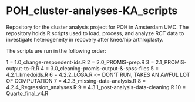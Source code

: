 # POH_cluster-analyses-KA_scripts
Repository for the cluster analysis project for POH in Amsterdam UMC. The repository holds R scripts used to load, process, and analyze RCT data to investigate heterogeneity in recovery after knee/hip arthroplasty.

The scripts are run in the following order:

1 = 1.0_change-respondent-ids.R
2 = 2.0_PROMIS-prep.R
3 = 2.1_PROMIS-output-to-R.R
4 = 3.0_cleaning-promis-output-&-spss-files
5 = 4.2.1_kmedoids.R
6 = 4.2.2_LCGA.R <= DON'T RUN, TAKES AN AWFUL LOT OF COMPUTATION
7 = 4.2.3_missing-data-analysis.R
8 = 4.2.4_Regression_analyses.R
9 = 4.3.1_post-analysis-data-cleaning.R
10 = Quarto_final_v4.R
